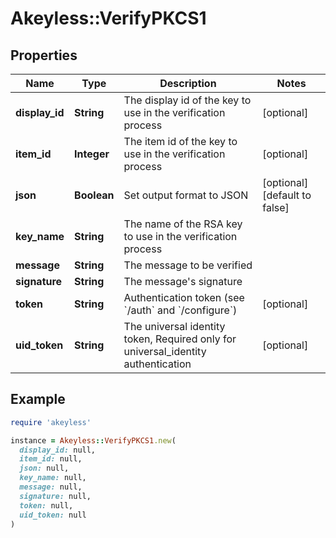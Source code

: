 # Akeyless::VerifyPKCS1

## Properties

| Name | Type | Description | Notes |
| ---- | ---- | ----------- | ----- |
| **display_id** | **String** | The display id of the key to use in the verification process | [optional] |
| **item_id** | **Integer** | The item id of the key to use in the verification process | [optional] |
| **json** | **Boolean** | Set output format to JSON | [optional][default to false] |
| **key_name** | **String** | The name of the RSA key to use in the verification process |  |
| **message** | **String** | The message to be verified |  |
| **signature** | **String** | The message&#39;s signature |  |
| **token** | **String** | Authentication token (see &#x60;/auth&#x60; and &#x60;/configure&#x60;) | [optional] |
| **uid_token** | **String** | The universal identity token, Required only for universal_identity authentication | [optional] |

## Example

```ruby
require 'akeyless'

instance = Akeyless::VerifyPKCS1.new(
  display_id: null,
  item_id: null,
  json: null,
  key_name: null,
  message: null,
  signature: null,
  token: null,
  uid_token: null
)
```

